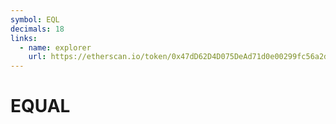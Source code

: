 ```yaml
---
symbol: EQL
decimals: 18
links:
  - name: explorer
    url: https://etherscan.io/token/0x47dD62D4D075DeAd71d0e00299fc56a2d747beBb
---
```


# EQUAL
